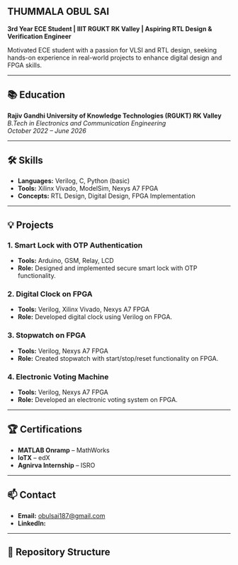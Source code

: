 ## THUMMALA OBUL SAI
**3rd Year ECE Student | IIIT RGUKT RK Valley | Aspiring RTL Design & Verification Engineer**

Motivated ECE student with a passion for VLSI and RTL design, seeking hands-on experience in real-world projects to enhance digital design and FPGA skills.

---

## 📚 Education

**Rajiv Gandhi University of Knowledge Technologies (RGUKT) RK Valley**  
*B.Tech in Electronics and Communication Engineering*  
*October 2022 – June 2026*

---

## 🛠️ Skills

- **Languages:** Verilog, C, Python (basic)
- **Tools:** Xilinx Vivado, ModelSim, Nexys A7 FPGA
- **Concepts:** RTL Design, Digital Design, FPGA Implementation

---

## 💡 Projects

### 1. **Smart Lock with OTP Authentication**
- **Tools:** Arduino, GSM, Relay, LCD
- **Role:** Designed and implemented secure smart lock with OTP functionality.

### 2. **Digital Clock on FPGA**
- **Tools:** Verilog, Xilinx Vivado, Nexys A7 FPGA
- **Role:** Developed digital clock using Verilog on FPGA.

### 3. **Stopwatch on FPGA**
- **Tools:** Verilog, Nexys A7 FPGA
- **Role:** Created stopwatch with start/stop/reset functionality on FPGA.

### 4. **Electronic Voting Machine**
- **Tools:** Verilog, Nexys A7 FPGA
- **Role:** Developed an electronic voting system on FPGA.

---

## 🏆 Certifications

- **MATLAB Onramp** – MathWorks
- **IoTX** – edX
- **Agnirva Internship** – ISRO

---

## 📫 Contact

- **Email:** obulsai187@gmail.com
- **LinkedIn:** 


---

## 📁 Repository Structure
